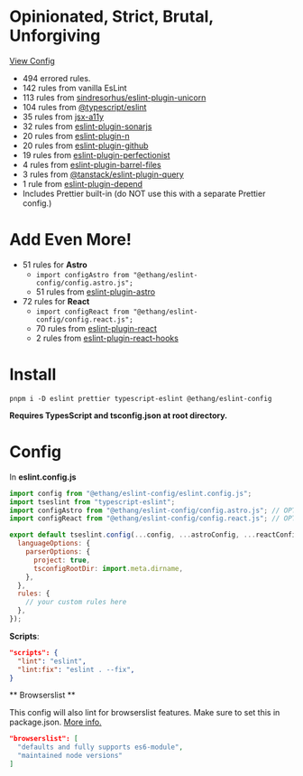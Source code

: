 # Opinionated, Strict, Brutal, Unforgiving

[View Config](https://eslint-config-ethang.pages.dev/rules)

* 494 errored rules.
* 142 rules from vanilla EsLint
* 113 rules from [sindresorhus/eslint-plugin-unicorn](https://github.com/sindresorhus/eslint-plugin-unicorn)
* 104 rules from [@typescript/eslint](https://github.com/typescript-eslint/typescript-eslint)
* 35 rules from [jsx-a11y](https://github.com/jsx-eslint/eslint-plugin-jsx-a11y)
* 32 rules from [eslint-plugin-sonarjs](https://github.com/SonarSource/eslint-plugin-sonarjs)
* 20 rules from [eslint-plugin-n](https://github.com/eslint-community/eslint-plugin-n/tree/67bbfdf3c6862dcbfe455a4afbd83fa60f9d1ea4)
* 20 rules from [eslint-plugin-github](https://github.com/github/eslint-plugin-github)
* 19 rules from [eslint-plugin-perfectionist](https://github.com/azat-io/eslint-plugin-perfectionist)
* 4 rules from [eslint-plugin-barrel-files](https://github.com/thepassle/eslint-plugin-barrel-files)
* 3 rules from [@tanstack/eslint-plugin-query](https://tanstack.com/query/latest/docs/eslint/eslint-plugin-query)
* 1 rule from [eslint-plugin-depend](https://github.com/es-tooling/eslint-plugin-depend/tree/main)
* Includes Prettier built-in (do NOT use this with a separate Prettier config.)

# Add Even More!
* 51 rules for **Astro**
  * `import configAstro from "@ethang/eslint-config/config.astro.js";`
  * 51 rules from [eslint-plugin-astro](https://github.com/ota-meshi/eslint-plugin-astro)
* 72 rules for **React**
  * `import configReact from "@ethang/eslint-config/config.react.js";`
  * 70 rules from [eslint-plugin-react](https://github.com/jsx-eslint/eslint-plugin-react)
  * 2 rules from [eslint-plugin-react-hooks](https://github.com/facebook/react/tree/main/packages/eslint-plugin-react-hooks)

# Install

`pnpm i -D eslint prettier typescript-eslint @ethang/eslint-config`

**Requires TypesScript and tsconfig.json at root directory.**

# Config

In **eslint.config.js**

```js
import config from "@ethang/eslint-config/eslint.config.js";
import tseslint from "typescript-eslint";
import configAstro from "@ethang/eslint-config/config.astro.js"; // OPTIONAL
import configReact from "@ethang/eslint-config/config.react.js"; // OPTIONAL

export default tseslint.config(...config, ...astroConfig, ...reactConfig, {
  languageOptions: {
    parserOptions: {
      project: true,
      tsconfigRootDir: import.meta.dirname,
    },
  },
  rules: {
    // your custom rules here
  },
});
```

**Scripts**:

```json
"scripts": {
  "lint": "eslint",
  "lint:fix": "eslint . --fix",
}
```

** Browserslist **

This config will also lint for browserslist features. Make sure to set this in package.json. [More info.](https://github.com/browserslist/browserslist)

```json
"browserslist": [
  "defaults and fully supports es6-module",
  "maintained node versions"
]
```

